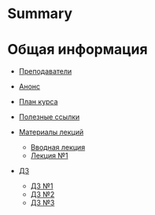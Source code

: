 # Summary

# Общая информация

- [Преподаватели](./lectors.md)
- [Анонс](./anounce.md)
- [План курса](./plan.md)
- [Полезные ссылки](./ref.md)

- [Материалы лекций](./materials.md)
	+ [Вводная лекция]()
	+ [Лекция №1]()

- [ДЗ](./hw.md)
	+ [ДЗ №1]()
	+ [ДЗ №2]()
	+ [ДЗ №3]()